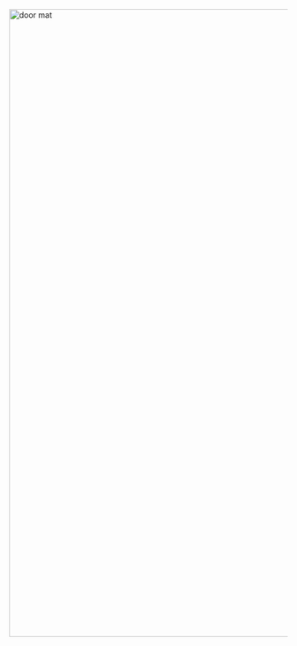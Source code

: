 <img width="1135" alt="door mat" src="https://user-images.githubusercontent.com/129405023/229475339-492733a3-17dc-492e-b107-d594fd26fa32.png">
